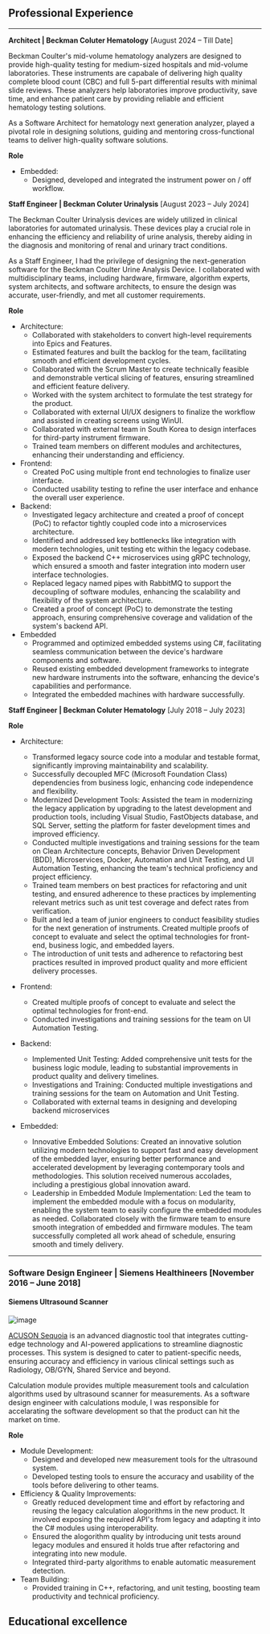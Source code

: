 
## Professional Experience
---
**Architect | Beckman Coluter Hematology** [August 2024 – Till Date]

Beckman Coulter's mid-volume hematology analyzers are designed to provide high-quality testing for medium-sized hospitals and mid-volume laboratories. These instruments are capabale of delivering high quality complete blood count (CBC) and full 5-part differential results with minimal slide reviews. These analyzers help laboratories improve productivity, save time, and enhance patient care by providing reliable and efficient hematology testing solutions.

As a Software Architect for hematology next generation analyzer, played a pivotal role in designing solutions, guiding and mentoring cross-functional teams to deliver high-quality software solutions.

**Role**
 - Embedded:
   - Designed, developed and integrated the instrument power on / off workflow.

**Staff Engineer | Beckman Coluter Urinalysis** [August 2023 – July 2024]

The Beckman Coulter Urinalysis devices are widely utilized in clinical laboratories for automated urinalysis. These devices play a crucial role in enhancing the efficiency and reliability of urine analysis, thereby aiding in the diagnosis and monitoring of renal and urinary tract conditions.

As a Staff Engineer, I had the privilege of designing the next-generation software for the Beckman Coulter Urine Analysis Device. I collaborated with multidisciplinary teams, including hardware, firmware, algorithm experts, system architects, and software architects, to ensure the design was accurate, user-friendly, and met all customer requirements.

**Role**
  - Architecture:
    - Collaborated with stakeholders to convert high-level requirements into Epics and Features.
    - Estimated features and built the backlog for the team, facilitating smooth and efficient development cycles.
    - Collaborated with the Scrum Master to create technically feasible and demonstrable vertical slicing of features, ensuring streamlined and efficient feature delivery.
    - Worked with the system architect to formulate the test strategy for the product.
    - Collaborated with external UI/UX designers to finalize the workflow and assisted in creating screens using WinUI.
    - Collaborated with external team in South Korea to design interfaces for third-party instrument firmware.
    - Trained team members on different modules and architectures, enhancing their understanding and efficiency.    
  - Frontend:
    - Created PoC using multiple front end technologies to finalize user interface.
    - Conducted usability testing to refine the user interface and enhance the overall user experience.
  - Backend:
    - Investigated legacy architecture and created a proof of concept (PoC) to refactor tightly coupled code into a microservices architecture.
    - Identified and addressed key bottlenecks like integration with modern technologies, unit testing etc within the legacy codebase.
    - Exposed the backend C++ microservices using gRPC technology, which ensured a smooth and faster integration into modern user interface technologies.
    - Replaced legacy named pipes with RabbitMQ to support the decoupling of software modules, enhancing the scalability and flexibility of the system architecture.
    - Created a proof of concept (PoC) to demonstrate the testing approach, ensuring comprehensive coverage and validation of the system's backend API.
  - Embedded
    - Programmed and optimized embedded systems using C#, facilitating seamless communication between the device's hardware components and software.
    - Reused existing embedded development frameworks to integrate new hardware instruments into the software, enhancing the device's capabilities and performance.
    - Integrated the embedded machines with hardware successfully.

**Staff Engineer | Beckman Coluter Hematology** [July 2018 – July 2023]

**Role**
 - Architecture:
   - Transformed legacy source code into a modular and testable format, significantly improving maintainability and scalability.
   - Successfully decoupled MFC (Microsoft Foundation Class) dependencies from business logic, enhancing code independence and flexibility.
   - Modernized Development Tools: Assisted the team in modernizing the legacy application by upgrading to the latest development and production tools, including Visual Studio, FastObjects database, and SQL Server, setting the platform for faster development times and improved efficiency.
   - Conducted multiple investigations and training sessions for the team on Clean Architecture concepts, Behavior Driven Development (BDD), Microservices, Docker, Automation and Unit Testing, and UI Automation Testing, enhancing the team's technical proficiency and project efficiency.
   - Trained team members on best practices for refactoring and unit testing, and ensured adherence to these practices by implementing relevant metrics such as unit test coverage and defect rates from verification.
   - Built and led a team of junior engineers to conduct feasibility studies for the next generation of instruments. Created multiple proofs of concept to evaluate and select the optimal technologies for front-end, business logic, and embedded layers.
   - The introduction of unit tests and adherence to refactoring best practices resulted in improved product quality and more efficient delivery processes.

 - Frontend:
   - Created multiple proofs of concept to evaluate and select the optimal technologies for front-end.
   - Conducted investigations and training sessions for the team on UI Automation Testing.

 - Backend:
   - Implemented Unit Testing: Added comprehensive unit tests for the business logic module, leading to substantial improvements in product quality and delivery timelines.
   - Investigations and Training: Conducted multiple investigations and training sessions for the team on Automation and Unit Testing.
   - Collaborated with external teams in designing and developing backend microservices 

 - Embedded:
   - Innovative Embedded Solutions: Created an innovative solution utilizing modern technologies to support fast and easy development of the embedded layer, ensuring better performance and accelerated development by leveraging contemporary tools and methodologies. This solution received numerous accolades, including a prestigious global innovation award.
   - Leadership in Embedded Module Implementation: Led the team to implement the embedded module with a focus on modularity, enabling the system team to easily configure the embedded modules as needed. Collaborated closely with the firmware team to ensure smooth integration of embedded and firmware modules. The team successfully completed all work ahead of schedule, ensuring smooth and timely delivery.

---
### **Software Design Engineer | Siemens Healthineers** [November 2016 – June 2018]

#### **Siemens Ultrasound Scanner** 
![image](https://github.com/user-attachments/assets/6383faad-5767-44b1-84cb-43a7ffc02331)

[ACUSON Sequoia](https://www.siemens-healthineers.com/en-in/ultrasound/new-era-ultrasound/acuson-sequoia) is an advanced diagnostic tool that integrates cutting-edge technology and AI-powered applications to streamline diagnostic processes. This system is designed to cater to patient-specific needs, ensuring accuracy and efficiency in various clinical settings such as Radiology, OB/GYN, Shared Service and beyond.

Calculation module provides multiple measurement tools and calculation algorithms used by ultrasound scanner for measurements. As a software design engineer with calculations module, I was responsible for accelarating the software development so that the product can hit the market on time.

**Role**
 - Module Development: 
   - Designed and developed new measurement tools for the ultrasound system.
   - Developed testing tools to ensure the accuracy and usability of the tools before delivering to other teams.
 - Efficiency & Quality Improvements: 
   - Greatly reduced development time and effort by refactoring and reusing the legacy calculation alogorithms in the new product. It involved exposing the required API's from legacy and adapting it into the C# modules using interoperability.
   - Ensured the alogorithm quality by introducing unit tests around legacy modules and ensured it holds true after refactoring and integrating into new module.
   - Integrated third-party algorithms to enable automatic measurement detection.
 - Team Building:
   - Provided training in C++, refactoring, and unit testing, boosting team productivity and technical proficiency.

Educational excellence
---
